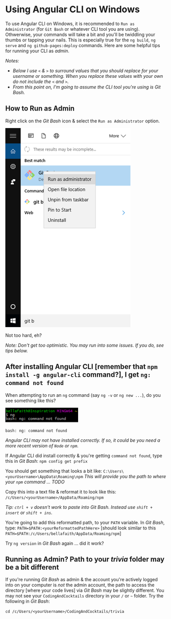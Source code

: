 # Using Angular CLI on Windows

To use Angular CLI on Windows, it is recommended to `Run as Administrator` (for `Git Bash` or whatever CLI tool you are using). Othwerwise, your commands will take a bit and you'll be twiddling your thumbs or tapping your nails. This is especially true for the `ng build`, `ng serve` and `ng github-pages:deploy` commands. Here are some helpful tips for running your CLI as _admin_.

*Notes:*
- _Below I use `<` & `>` to surround values that you should replace for your username or something. When you replace these values with your own *do not include* the `<` and `>`._
- _From this point on, I'm going to assume the CLI tool you're using is *Git Bash*._

## How to Run as Admin

Right click on the _Git Bash_ icon & select the `Run as Administrator` option.

![Run Git Bash as Administrator](run-as-admin.png)

Not too hard, eh?

_Note: Don't get too optimistic. You may run into some issues. If you do, see tips below._

## After installing Angular CLI [remember that `npm install -g angular-cli` command?], I get `ng: command not found`

When attempting to run an `ng` command (say `ng -v` or `ng new ...`), do you see something like this?

![ng command not found](command-not-found.png)

`bash: ng: command not found`

_Angular CLI may not have installed correctly. If so, it could be you need a more recent version of `Node` or `npm`._

If Angular CLI did install correctly & you're getting `command not found`, type this in _Git Bash_:
`npm config get prefix`

You should get something that looks a bit like: `C:\Users\<yourUsername>\AppData\Roaming\npm`
_This will provide you the path to where your `npm` command ... TODO_

Copy this into a text file & reformat it to look like this:
`/c/Users/<yourUsername>/AppData/Roaming/npm`

_*Tip*: `ctrl + v` doesn't work to paste into _Git Bash_. Instead use `shift + insert` or `shift + ins`._

You're going to add this reformatted path, to your `PATH` variable. In _Git Bash_, type: `PATH=$PATH:<yourReformattedPathHere>` [should look similar to this `PATH=$PATH:/c/Users/bellafaith/AppData/Roaming/npm`]

Try `ng version` in _Git Bash_ again ... did it work?

## Running as Admin? Path to your *trivia* folder may be a bit different

If you're running _Git Bash_ as admin & the account you're actively logged into on your computer is *not* the admin account, the path to access the directory [where your code lives] via _Git Bash_ may be slightly different. You may not see your `CodingAndCocktails` directory in your `/` or `~` folder. Try the following in _Git Bash_:

`cd /c/Users/<yourUsername>/CodingAndCocktails/trivia`
